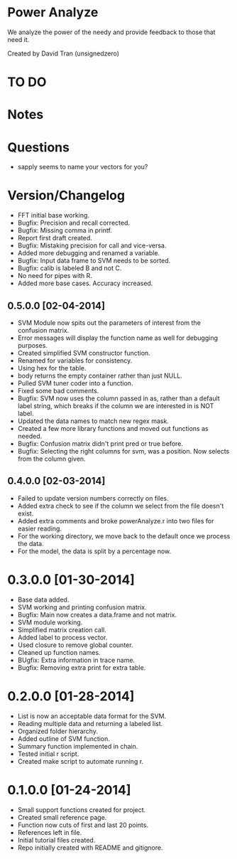 # Power Analyze #

We analyze the power of the needy and provide feedback to those that
need it.

Created by David Tran (unsignedzero)

# TO DO #

# Notes #

# Questions #

* sapply seems to name your vectors for you?

# Version/Changelog #

* FFT initial base working.
* Bugfix: Precision and recall corrected.
* Bugfix: Missing comma in printf.
* Report first draft created.
* Bugfix: Mistaking precision for call and vice-versa.
* Added more debugging and renamed a variable.
* Bugfix: Input data frame to SVM needs to be sorted.
* Bugfix: calib is labeled B and not C.
* No need for pipes with R.
* Added more base cases. Accuracy increased.

## 0.5.0.0 [02-04-2014] #
* SVM Module now spits out the parameters of interest from the confusion
  matrix.
* Error messages will display the function name as well for debugging purposes.
* Created simplified SVM constructor function.
* Renamed for variables for consistency.
* Using hex for the table.
* body returns the empty container rather than just NULL.
* Pulled SVM tuner coder into a function.
* Fixed some bad comments.
* Bugfix: SVM now uses the column passed in as, rather than a default
  label string, which breaks if the column we are interested in is NOT label.
* Updated the data names to match new regex mask.
* Created a few more library functions and moved out functions as needed.
* Bugfix: Confusion matrix didn't print pred or true before.
* Bugfix: Selecting the right columns for svm, was a position. Now
  selects from the column given.

## 0.4.0.0 [02-03-2014] #
* Failed to update version numbers correctly on files.
* Added extra check to see if the column we select from the file
  doesn't exist.
* Added extra comments and broke powerAnalyze.r into two files for
  easier reading.
* For the working directory, we move back to the default once we process
  the data.
* For the model, the data is split by a percentage now.

# 0.3.0.0 [01-30-2014] #
* Base data added.
* SVM working and printing confusion matrix.
* Bugfix: Main now creates a data.frame and not matrix.
* SVM module working.
* Simplified matrix creation call.
* Added label to process vector.
* Used closure to remove global counter.
* Cleaned up function names.
* BUgfix: Extra information in trace name.
* Bugfix: Removing extra print for extra table.

# 0.2.0.0 [01-28-2014] #
* List is now an acceptable data format for the SVM.
* Reading multiple data and returning a labeled list.
* Organized folder hierarchy.
* Added outline of SVM function.
* Summary function implemented in chain.
* Tested initial r script.
* Created make script to automate running r.

# 0.1.0.0 [01-24-2014] #
* Small support functions created for project.
* Created small reference page.
* Function now cuts of first and last 20 points.
* References left in file.
* Initial tutorial files created.
* Repo initially created with README and gitignore.
